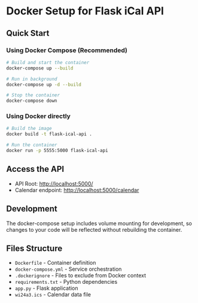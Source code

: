 # Docker Setup for Flask iCal API

## Quick Start

### Using Docker Compose (Recommended)

```bash
# Build and start the container
docker-compose up --build

# Run in background
docker-compose up -d --build

# Stop the container
docker-compose down
```

### Using Docker directly

```bash
# Build the image
docker build -t flask-ical-api .

# Run the container
docker run -p 5555:5000 flask-ical-api
```

## Access the API

- API Root: <http://localhost:5000/>
- Calendar endpoint: <http://localhost:5000/calendar>

## Development

The docker-compose setup includes volume mounting for development, so changes to your code will be reflected without rebuilding the container.

## Files Structure

- `Dockerfile` - Container definition
- `docker-compose.yml` - Service orchestration
- `.dockerignore` - Files to exclude from Docker context
- `requirements.txt` - Python dependencies
- `app.py` - Flask application
- `wi24a3.ics` - Calendar data file

